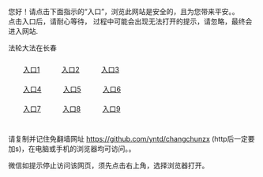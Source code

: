 您好！请点击下面指示的“入口”，浏览此网站是安全的，且为您带来平安。。 <br/>
点击入口后，请耐心等待， 过程中可能会出现无法打开的提示，请忽略，最终会进入网站. </br>

法轮大法在长春<br/>
<div style="padding:10px"><a style="margin:20px" target="_blank" href="https://du5q9rhqe030p.cloudfront.net/2Qpsp?wvdendy" id="ccLink1" rel="nofollow">入口1</a> <a target="_blank" style="margin:20px" href="https://d1me86a8nnx142.cloudfront.net/2Qpsp?gfylknh" id="ccLink2" rel="nofollow">入口2</a> <a style="margin:20px" target="_blank" href="https://d1kbu96h4lxkvk.cloudfront.net/2Qpsp?moclsbp" id="ccLink3" rel="nofollow">入口3</a></div>

<div style="padding:10px" ><a style="margin:20px" target="_blank" href="https://du5q9rhqe030p.cloudfront.net/2Qpsp?wvdendy" id="ccLink4" rel="nofollow">入口4</a> <a style="margin:20px" href="https://d1me86a8nnx142.cloudfront.net/2Qpsp?gfylknh" target="_blank" id="ccLink5" rel="nofollow">入口5</a> <a style="margin:20px" href="https://d1kbu96h4lxkvk.cloudfront.net/2Qpsp?moclsbp" target="_blank" id="ccLink6" rel="nofollow">入口6</a></div>

<div style="padding:10px"><a style="margin:20px" target="_blank" href="https://du5q9rhqe030p.cloudfront.net/2Qpsp?wvdendy" id="ccLink7" rel="nofollow">入口7</a> <a style="margin:20px" href="https://d1me86a8nnx142.cloudfront.net/2Qpsp?gfylknh" target="_blank" id="ccLink8" rel="nofollow">入口8</a> <a style="margin:20px" target="_blank" href="https://d1kbu96h4lxkvk.cloudfront.net/2Qpsp?moclsbp" id="ccLink9" rel="nofollow">入口9</a></div>

<br/>



请复制并记住免翻墙网址 https://github.com/yntd/changchunzx (http后一定要加s)，在电脑或手机的浏览器均可访问。。<br/>

微信如提示停止访问该网页，须先点击右上角，选择浏览器打开。
